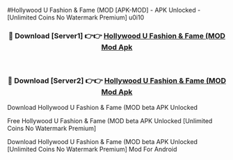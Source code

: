 #Hollywood U Fashion & Fame (MOD [APK-MOD] - APK Unlocked - [Unlimited Coins No Watermark Premium] u0i10



<div align="center">

<h3>🔴 Download [Server1] 👉👉 <a href="https://momento.my/?title=Hollywood_U_Fashion_&_Fame_(MOD">Hollywood U Fashion & Fame (MOD Mod Apk</a></h3><br>

<h3>🔴 Download [Server2] 👉👉 <a href="https://momento.my/?title=Hollywood_U_Fashion_&_Fame_(MOD">Hollywood U Fashion & Fame (MOD Mod Apk</a></h3>
</div>



Download Hollywood U Fashion & Fame (MOD beta APK Unlocked

Free Hollywood U Fashion & Fame (MOD beta APK Unlocked [Unlimited Coins No Watermark Premium]

Download Hollywood U Fashion & Fame (MOD beta APK Unlocked [Unlimited Coins No Watermark Premium] Mod For Android
